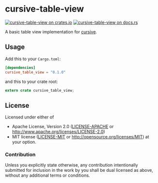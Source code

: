 # cursive-table-view

[![cursive-table-view on crates.io][cratesio-image]][cratesio]
[![cursive-table-view on docs.rs][docsrs-image]][docsrs]

[cratesio-image]: https://img.shields.io/crates/v/cursive_table_view.svg
[cratesio]: https://crates.io/crates/cursive_table_view
[docsrs-image]: https://docs.rs/cursive_table_view/badge.svg?version=0.3.0
[docsrs]: https://docs.rs/cursive_table_view/0.3.0/

A basic table view implementation for [cursive](https://crates.io/crates/cursive).


## Usage

Add this to your `Cargo.toml`:

```toml
[dependencies]
cursive_table_view = "0.1.0"
```

and this to your crate root:

```rust
extern crate cursive_table_view;
```

## License

Licensed under either of
 * Apache License, Version 2.0 ([LICENSE-APACHE](LICENSE-APACHE) or http://www.apache.org/licenses/LICENSE-2.0)
 * MIT license ([LICENSE-MIT](LICENSE-MIT) or http://opensource.org/licenses/MIT)
at your option.


### Contribution

Unless you explicitly state otherwise, any contribution intentionally submitted
for inclusion in the work by you shall be dual licensed as above, without any
additional terms or conditions.

